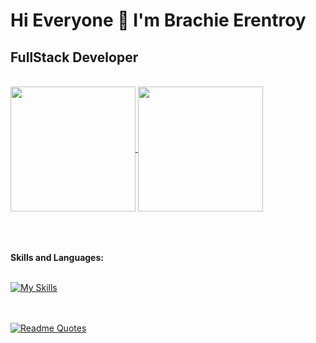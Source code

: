 # Hi Everyone 👋  I'm Brachie Erentroy
## FullStack Developer
<br>

<!--
**brachaer/brachaer** is a ✨ _special_ ✨ repository because its `README.md` (this file) appears on your GitHub profile.

Here are some ideas to get you started:

- 🔭 I’m currently working on ...
- 🌱 I’m currently learning ...
- 👯 I’m looking to collaborate on ...
- 🤔 I’m looking for help with ...
- 💬 Ask me about ...
- 📫 How to reach me: ...
- 😄 Pronouns: ...
- ⚡ Fun fact: ...
-->
<a href="https://github.com/anuraghazra/github-readme-stats">
  <img height=200 align="center" src="https://github-readme-stats.vercel.app/api?username=brachaer&theme=radical" />
</a>
<a href="https://github.com/anuraghazra/convoychat">
  <img height=200 align="center" src="https://github-readme-stats.vercel.app/api/top-langs?username=brachaer&layout=compact&langs_count=8&card_width=320&theme=radical" />
</a>

<br>
<br>
<br>
<br>

**Skills and Languages:**
<br>
<br>

[![My Skills](https://skillicons.dev/icons?i=cs,ts,py,js,html,css,nodejs,dotnet,express,mongodb,firebase,azure,ai,github,visualstudio,vscode&perline=5)](https://skillicons.dev)
<br>
<br>
<br>

[![Readme Quotes](https://quotes-github-readme.vercel.app/api?type=horizontal&theme=radical)](https://github.com/piyushsuthar/github-readme-quotes)
